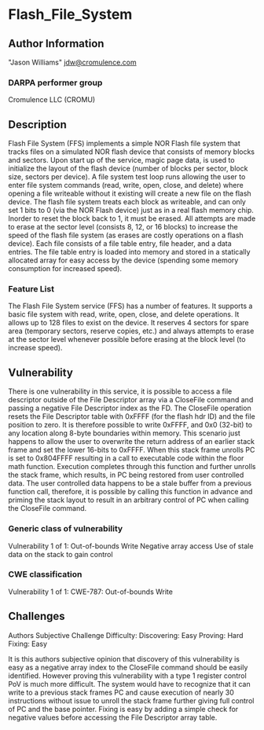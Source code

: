 # Flash_File_System

## Author Information

"Jason Williams" <jdw@cromulence.com>

### DARPA performer group
Cromulence LLC (CROMU)

## Description

Flash File System (FFS) implements a simple NOR Flash file system that tracks files on a simulated NOR flash device that consists of memory blocks and sectors. Upon start up of the service, magic page data, is used to initialize the layout of the flash device (number of blocks per sector, block size, sectors per device). A file system test loop runs allowing the user to enter file system commands (read, write, open, close, and delete) where opening a file writeable without it existing will create a new file on the flash device. The flash file system treats each block as writeable, and can only set 1 bits to 0 (via the NOR Flash device) just as in a real flash memory chip. Inorder to reset the block back to 1, it must be erased. All attempts are made to erase at the sector level (consists 8, 12, or 16 blocks) to increase the speed of the flash file system (as erases are costly operations on a flash device). Each file consists of a file table entry, file header, and a data entries. The file table entry is loaded into memory and stored in a statically allocated array for easy access by the device (spending some memory consumption for increased speed).

### Feature List

The Flash File System service (FFS) has a number of features. It supports a basic file system with read, write, open, close, and delete operations. It allows up to 128 files to exist on the device. It reserves 4 sectors for spare area (temporary sectors, reserve copies, etc.) and always attempts to erase at the sector level whenever possible before erasing at the block level (to increase speed).

## Vulnerability

There is one vulnerability in this service, it is possible to access a file descriptor outside of the File Descriptor array via a CloseFile command and passing a negative File Descriptor index as the FD. The CloseFile operation resets the File Descriptor table with 0xFFFF (for the flash hdr ID) and the file position to zero. It is therefore possible to write 0xFFFF, and 0x0 (32-bit) to any location along 8-byte boundaries within memory. This scenario just happens to allow the user to overwrite the return address of an earlier stack frame and set the lower 16-bits to 0xFFFF. When this stack frame unrolls PC is set to 0x804FFFF resulting in a call to executable code within the floor math function. Execution completes through this function and further unrolls the stack frame, which results, in PC being restored from user controlled data. The user controlled data happens to be a stale buffer from a previous function call, therefore, it is possible by calling this function in advance and priming the stack layout to result in an arbitrary control of PC when calling the CloseFile command.

### Generic class of vulnerability
Vulnerability 1 of 1:
Out-of-bounds Write
Negative array access
Use of stale data on the stack to gain control

### CWE classification
Vulnerability 1 of 1:
CWE-787: Out-of-bounds Write

## Challenges

Authors Subjective Challenge Difficulty:
Discovering: Easy
Proving: Hard
Fixing: Easy

It is this authors subjective opinion that discovery of this vulnerability is easy as a negative array index to the CloseFile command should be easily identified. However proving this vulnerability with a type 1 register control PoV is much more difficult. The system would have to recognize that it can write to a previous stack frames PC and cause execution of nearly 30 instructions without issue to unroll the stack frame further giving full control of PC and the base pointer. Fixing is easy by adding a simple check for negative values before accessing the File Descriptor array table.
